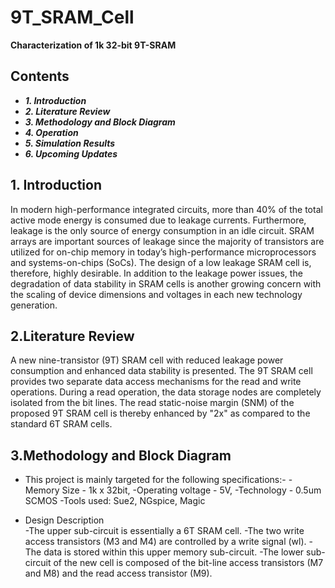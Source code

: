 # 9T_SRAM_Cell
**Characterization of 1k 32-bit 9T-SRAM**
## Contents
- **_1. Introduction_** 
- **_2. Literature Review_**
- **_3. Methodology and Block Diagram_** 
- **_4. Operation_**
- **_5. Simulation Results_**
- **_6. Upcoming Updates_**
## **1. Introduction**
In modern high-performance integrated circuits, more than 40% of the total active mode energy is consumed due to leakage currents. Furthermore, leakage is the only source of energy consumption in an idle circuit. SRAM arrays are   important sources of leakage since the majority of transistors are utilized for on-chip memory in today’s high-performance microprocessors and systems-on-chips (SoCs). The design of a low leakage SRAM cell is, therefore, highly desirable.
In addition to the leakage power issues, the degradation of data stability in SRAM cells is another growing concern with the scaling of device dimensions and voltages in each new technology generation.

## **2.Literature Review**
A new nine-transistor (9T) SRAM cell with reduced leakage power consumption and enhanced data stability is presented. The 9T SRAM cell provides two separate data access mechanisms for the read and write operations. During a read operation, the data storage nodes are completely isolated from the bit lines. The read static-noise margin (SNM) of the proposed 9T SRAM cell is thereby enhanced by "2x" as compared to the standard 6T SRAM cells.

## **3.Methodology and Block Diagram**
- This project is mainly targeted for the following specifications:-
  -Memory Size - 1k x 32bit,
  -Operating voltage - 5V,
  -Technology -  0.5um SCMOS
  -Tools used: Sue2, NGspice, Magic

- Design Description  
  -The upper sub-circuit is essentially a 6T SRAM cell.
  -The two write access transistors (M3 and M4) are controlled by a write signal (wl).
  -The data is stored within this upper memory sub-circuit. 
  -The lower sub-circuit of the new cell is composed of the bit-line access transistors (M7 and M8) and the read access transistor (M9). 

